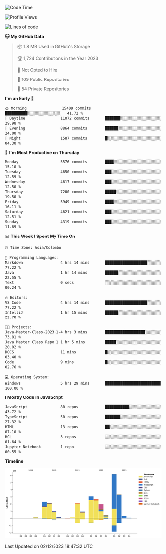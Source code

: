 
<!--START_SECTION:waka-->
![Code Time](http://img.shields.io/badge/Code%20Time-1%2C443%20hrs%206%20mins-blue)

![Profile Views](http://img.shields.io/badge/Profile%20Views-5-blue)

![Lines of code](https://img.shields.io/badge/From%20Hello%20World%20I%27ve%20Written-26.9%20million%20lines%20of%20code-blue)

**🐱 My GitHub Data** 

> 📦 1.8 MB Used in GitHub's Storage 
 > 
> 🏆 1,724 Contributions in the Year 2023
 > 
> 🚫 Not Opted to Hire
 > 
> 📜 169 Public Repositories 
 > 
> 🔑 54 Private Repositories 
 > 
**I'm an Early 🐤** 

```text
🌞 Morning                15409 commits       ██████████░░░░░░░░░░░░░░░   41.72 % 
🌆 Daytime                11072 commits       ███████░░░░░░░░░░░░░░░░░░   29.98 % 
🌃 Evening                8864 commits        ██████░░░░░░░░░░░░░░░░░░░   24.00 % 
🌙 Night                  1587 commits        █░░░░░░░░░░░░░░░░░░░░░░░░   04.30 % 
```
📅 **I'm Most Productive on Thursday** 

```text
Monday                   5576 commits        ████░░░░░░░░░░░░░░░░░░░░░   15.10 % 
Tuesday                  4650 commits        ███░░░░░░░░░░░░░░░░░░░░░░   12.59 % 
Wednesday                4617 commits        ███░░░░░░░░░░░░░░░░░░░░░░   12.50 % 
Thursday                 7200 commits        █████░░░░░░░░░░░░░░░░░░░░   19.50 % 
Friday                   5949 commits        ████░░░░░░░░░░░░░░░░░░░░░   16.11 % 
Saturday                 4621 commits        ███░░░░░░░░░░░░░░░░░░░░░░   12.51 % 
Sunday                   4319 commits        ███░░░░░░░░░░░░░░░░░░░░░░   11.69 % 
```


📊 **This Week I Spent My Time On** 

```text
🕑︎ Time Zone: Asia/Colombo

💬 Programming Languages: 
Markdown                 4 hrs 14 mins       ███████████████████░░░░░░   77.22 % 
Java                     1 hr 14 mins        ██████░░░░░░░░░░░░░░░░░░░   22.55 % 
Text                     0 secs              ░░░░░░░░░░░░░░░░░░░░░░░░░   00.24 % 

🔥 Editors: 
VS Code                  4 hrs 14 mins       ███████████████████░░░░░░   77.22 % 
IntelliJ                 1 hr 15 mins        ██████░░░░░░░░░░░░░░░░░░░   22.78 % 

🐱‍💻 Projects: 
Java-Master-Class-2023-1-4 hrs 3 mins        ██████████████████░░░░░░░   73.81 % 
Java Master Class Repo 1 1 hr 5 mins         █████░░░░░░░░░░░░░░░░░░░░   20.02 % 
DOCS                     11 mins             █░░░░░░░░░░░░░░░░░░░░░░░░   03.40 % 
Code                     9 mins              █░░░░░░░░░░░░░░░░░░░░░░░░   02.76 % 

💻 Operating System: 
Windows                  5 hrs 29 mins       █████████████████████████   100.00 % 
```

**I Mostly Code in JavaScript** 

```text
JavaScript               80 repos            ███████████░░░░░░░░░░░░░░   43.72 % 
TypeScript               50 repos            ███████░░░░░░░░░░░░░░░░░░   27.32 % 
HTML                     13 repos            ██░░░░░░░░░░░░░░░░░░░░░░░   07.10 % 
HCL                      3 repos             ░░░░░░░░░░░░░░░░░░░░░░░░░   01.64 % 
Jupyter Notebook         1 repo              ░░░░░░░░░░░░░░░░░░░░░░░░░   00.55 % 
```



**Timeline**

![Lines of Code chart](https://raw.githubusercontent.com/ccweerasinghe1994/ccweerasinghe1994/master/assets/bar_graph.png)


 Last Updated on 02/12/2023 18:47:32 UTC
<!--END_SECTION:waka-->
